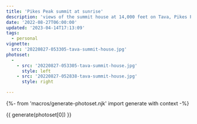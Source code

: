```yaml
---
title: 'Pikes Peak summit at sunrise'
description: 'views of the summit house at 14,000 feet on Tava, Pikes Peak'
date: '2022-08-27T06:00:00'
updated: '2023-04-14T17:13:09'
tags:
  - personal
vignette: 
  src: '20220827-053305-tava-summit-house.jpg'
photoset:
  - 
    - src: '20220827-053305-tava-summit-house.jpg'
      style: left
    - src: '20220827-052838-tava-summit-house.jpg'
      style: right

---
```


{%- from 'macros/generate-photoset.njk' import generate with context -%}

{{ generate(photoset[0]) }}
